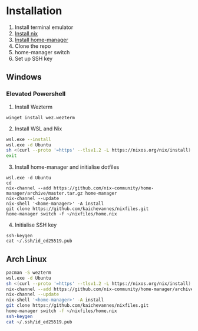 # Installation
1. Install terminal emulator
2. [Install nix](https://nixos.org/download/)
3. [Install home-manager](https://nix-community.github.io/home-manager/index.xhtml#ch-installation)
4. Clone the repo
5. home-manager switch
6. Set up SSH key

## Windows
### Elevated Powershell
1. Install Wezterm
```
winget install wez.wezterm
```
2. Install WSL and Nix
```bash
wsl.exe --install
wsl.exe -d Ubuntu
sh <(curl --proto '=https' --tlsv1.2 -L https://nixos.org/nix/install) --daemon
exit
```
3. Install home-manager and initialise dotfiles
```
wsl.exe -d Ubuntu
cd
nix-channel --add https://github.com/nix-community/home-manager/archive/master.tar.gz home-manager
nix-channel --update
nix-shell '<home-manager>' -A install
git clone https://github.com/kaichevannes/nixfiles.git
home-manager switch -f ~/nixfiles/home.nix
```
4. Initialise SSH key
```
ssh-keygen
cat ~/.ssh/id_ed25519.pub
```
## Arch Linux
```bash
pacman -S wezterm
wsl.exe -d Ubuntu
sh <(curl --proto '=https' --tlsv1.2 -L https://nixos.org/nix/install) --daemon
nix-channel --add https://github.com/nix-community/home-manager/archive/master.tar.gz home-manager
nix-channel --update
nix-shell '<home-manager>' -A install
git clone https://github.com/kaichevannes/nixfiles.git
home-manager switch -f ~/nixfiles/home.nix
ssh-keygen
cat ~/.ssh/id_ed25519.pub
```
